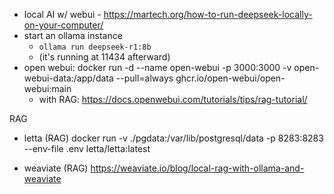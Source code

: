 - local AI w/ webui - https://martech.org/how-to-run-deepseek-locally-on-your-computer/
- start an ollama instance
    - `ollama run deepseek-r1:8b`
    - (it's running at 11434 afterward)
- open webui:
    docker run -d --name open-webui -p 3000:3000 -v open-webui-data:/app/data --pull=always ghcr.io/open-webui/open-webui:main
    - with RAG:
        https://docs.openwebui.com/tutorials/tips/rag-tutorial/

RAG
- letta (RAG)
    docker run   -v ./pgdata:/var/lib/postgresql/data   -p 8283:8283   --env-file .env   letta/letta:latest

- weaviate (RAG)
    https://weaviate.io/blog/local-rag-with-ollama-and-weaviate

